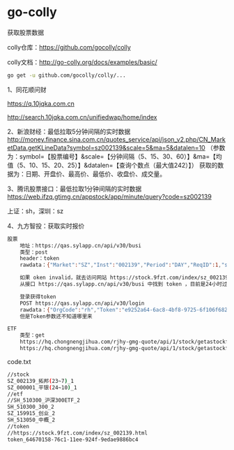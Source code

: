 # go-colly
获取股票数据

colly仓库：https://github.com/gocolly/colly

colly文档：http://go-colly.org/docs/examples/basic/

```bash
go get -u github.com/gocolly/colly/...
```


1、同花顺问财

https://q.10jqka.com.cn 

http://search.10jqka.com.cn/unifiedwap/home/index

2、新浪财经：最低拉取5分钟间隔的实时数据  
http://money.finance.sina.com.cn/quotes_service/api/json_v2.php/CN_MarketData.getKLineData?symbol=sz002139&scale=5&ma=5&datalen=10
（参数为：symbol=【股票编号】&scale=【分钟间隔（5、15、30、60）】&ma=【均值（5、10、15、20、25）】&datalen=【查询个数点（最大值242）】）
获取的数据为：日期、开盘价、最高价、最低价、收盘价、成交量。

3、腾讯股票接口：最低拉取1分钟间隔的实时数据  
https://web.ifzq.gtimg.cn/appstock/app/minute/query?code=sz002139

上证：sh，深圳：sz

4、九方智投：获取实时报价
```bash
股票
    地址：https://qas.sylapp.cn/api/v30/busi
    类型：post
    header：token
    rawdata：{"Market":"SZ","Inst":"002139","Period":"DAY","ReqID":1,"servicetype":"KLINE","StartID":0,"EndID":-1} 

    如果 oken invalid，就去访问网站 https://stock.9fzt.com/index/sz_002139.html，
    从接口 https://qas.sylapp.cn/api/v30/busi 中找到 token ，目前是24小时过期。

    登录获得token
    POST https://qas.sylapp.cn/api/v30/login
    rawdata：{"OrgCode":"rh","Token":"e9252a64-6ac8-4bf8-9725-6f106f682908","AppName":"tctest","AppVer":"V3.1.9","AppType":"ios","Tag":"mytag123456"}
    但是Token参数还不知道哪里来

ETF
    类型：get
    https://hq.chongnengjihua.com/rjhy-gmg-quote/api/1/stock/getastockfundamentals?symbol=shetf510300
    https://hq.chongnengjihua.com/rjhy-gmg-quote/api/1/stock/getastockfundamentals?symbol=szetf159673
```

code.txt
```bash
//stock
SZ_002139_拓邦(23~7)_1
SZ_000001_平银(24~10)_1
//etf
//SH_510300_沪深300ETF_2
SH_510300_300_2
SZ_159915_创业_2
SH_513050_中概_2
//token
//https://stock.9fzt.com/index/sz_002139.html
token_64670158-76c1-11ee-924f-9edae9886bc4
```